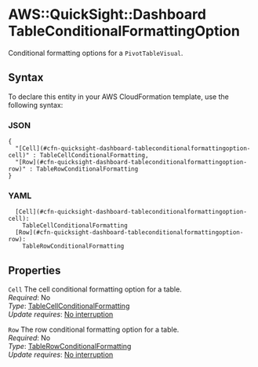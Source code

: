 # AWS::QuickSight::Dashboard TableConditionalFormattingOption<a name="aws-properties-quicksight-dashboard-tableconditionalformattingoption"></a>

Conditional formatting options for a `PivotTableVisual`\.

## Syntax<a name="aws-properties-quicksight-dashboard-tableconditionalformattingoption-syntax"></a>

To declare this entity in your AWS CloudFormation template, use the following syntax:

### JSON<a name="aws-properties-quicksight-dashboard-tableconditionalformattingoption-syntax.json"></a>

```
{
  "[Cell](#cfn-quicksight-dashboard-tableconditionalformattingoption-cell)" : TableCellConditionalFormatting,
  "[Row](#cfn-quicksight-dashboard-tableconditionalformattingoption-row)" : TableRowConditionalFormatting
}
```

### YAML<a name="aws-properties-quicksight-dashboard-tableconditionalformattingoption-syntax.yaml"></a>

```
  [Cell](#cfn-quicksight-dashboard-tableconditionalformattingoption-cell):
    TableCellConditionalFormatting
  [Row](#cfn-quicksight-dashboard-tableconditionalformattingoption-row):
    TableRowConditionalFormatting
```

## Properties<a name="aws-properties-quicksight-dashboard-tableconditionalformattingoption-properties"></a>

`Cell` <a name="cfn-quicksight-dashboard-tableconditionalformattingoption-cell"></a>
The cell conditional formatting option for a table\.  
_Required_: No  
_Type_: [TableCellConditionalFormatting](aws-properties-quicksight-dashboard-tablecellconditionalformatting.md)  
_Update requires_: [No interruption](https://docs.aws.amazon.com/AWSCloudFormation/latest/UserGuide/using-cfn-updating-stacks-update-behaviors.html#update-no-interrupt)

`Row` <a name="cfn-quicksight-dashboard-tableconditionalformattingoption-row"></a>
The row conditional formatting option for a table\.  
_Required_: No  
_Type_: [TableRowConditionalFormatting](aws-properties-quicksight-dashboard-tablerowconditionalformatting.md)  
_Update requires_: [No interruption](https://docs.aws.amazon.com/AWSCloudFormation/latest/UserGuide/using-cfn-updating-stacks-update-behaviors.html#update-no-interrupt)
